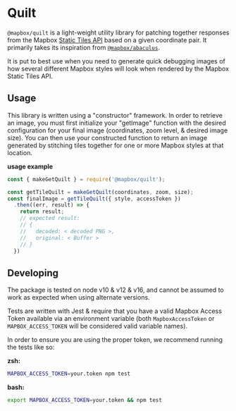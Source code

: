 # Quilt

`@mapbox/quilt` is a light-weight utility library for patching together responses from the Mapbox [Static Tiles API](https://docs.mapbox.com/api/maps/#static-tiles) based on a given coordinate pair. It primarily takes its inspiration from [`@mapbox/abaculus`](https://github.com/mapbox/abaculus).

It is put to best use when you need to generate quick debugging images of how several different Mapbox styles will look when rendered by the Mapbox Static Tiles API.

## Usage

This library is written using a "constructor" framework. In order to retrieve an image, you must first initialize your "getImage" function with the desired configuration for your final image (coordinates, zoom level, & desired image size). You can then use your constructed function to return an image generated by stitching tiles together for one or more Mapbox styles at that location.

**usage example**
```js
const { makeGetQuilt } = require('@mapbox/quilt');

const getTileQuilt = makeGetQuilt(coordinates, zoom, size);
const finalImage = getTileQuilt({ style, accessToken })
  .then((err, result) => {
    return result;
    // expected result:
    // {
    //   decoded: < decoded PNG >,
    //   original: < Buffer > 
    // }
  })
```

## Developing

The package is tested on node v10 & v12 & v16, and cannot be assumed to work as expected when using alternate versions.

Tests are written with Jest & require that you have a valid Mapbox Access Token available via an environment variable (both `MapboxAccessToken` or `MAPBOX_ACCESS_TOKEN` will be considered valid variable names). 

In order to ensure you are using the proper token, we recommend running the tests like so:

**zsh:**
```bash
MAPBOX_ACCESS_TOKEN=your.token npm test
```

**bash:**
```bash
export MAPBOX_ACCESS_TOKEN=your.token && npm test
```